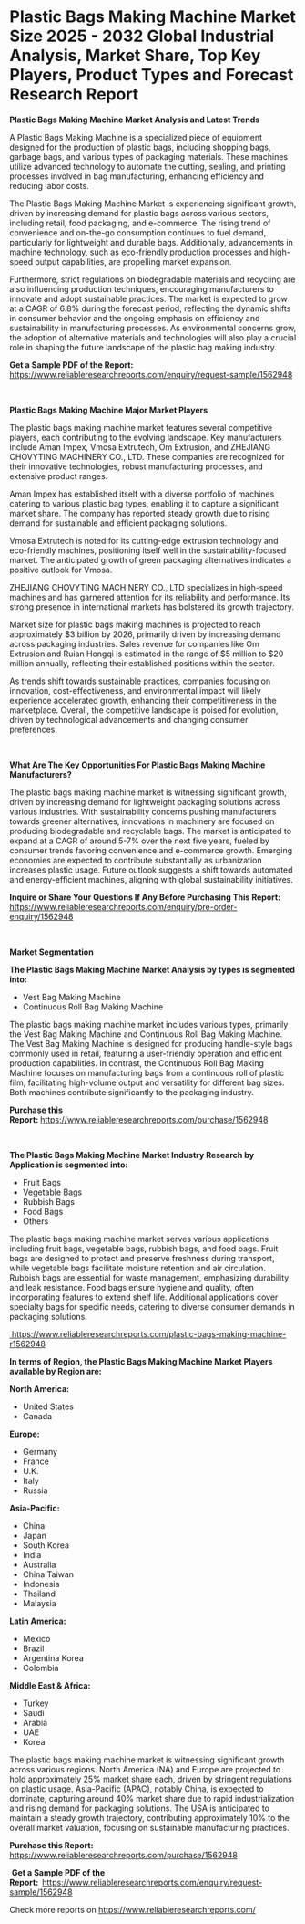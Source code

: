 <p><h1>Plastic Bags Making Machine Market Size 2025 - 2032 Global Industrial Analysis, Market Share, Top Key Players, Product Types and Forecast Research Report</h1></p><p><strong>Plastic Bags Making Machine Market Analysis and Latest Trends</strong></p>
<p><p>A Plastic Bags Making Machine is a specialized piece of equipment designed for the production of plastic bags, including shopping bags, garbage bags, and various types of packaging materials. These machines utilize advanced technology to automate the cutting, sealing, and printing processes involved in bag manufacturing, enhancing efficiency and reducing labor costs.</p><p>The Plastic Bags Making Machine Market is experiencing significant growth, driven by increasing demand for plastic bags across various sectors, including retail, food packaging, and e-commerce. The rising trend of convenience and on-the-go consumption continues to fuel demand, particularly for lightweight and durable bags. Additionally, advancements in machine technology, such as eco-friendly production processes and high-speed output capabilities, are propelling market expansion.</p><p>Furthermore, strict regulations on biodegradable materials and recycling are also influencing production techniques, encouraging manufacturers to innovate and adopt sustainable practices. The market is expected to grow at a CAGR of 6.8% during the forecast period, reflecting the dynamic shifts in consumer behavior and the ongoing emphasis on efficiency and sustainability in manufacturing processes. As environmental concerns grow, the adoption of alternative materials and technologies will also play a crucial role in shaping the future landscape of the plastic bag making industry.</p></p>
<p><strong>Get a Sample PDF of the Report:&nbsp;</strong> <a href="https://www.reliableresearchreports.com/enquiry/request-sample/1562948?utm_campaign=2794&utm_medium=2&utm_source=Github&utm_content=ia&utm_term=08042025&utm_id=plastic-bags-making-machine">https://www.reliableresearchreports.com/enquiry/request-sample/1562948</a></p>
<p>&nbsp;</p>
<p><strong>Plastic Bags Making Machine Major Market Players</strong></p>
<p><p>The plastic bags making machine market features several competitive players, each contributing to the evolving landscape. Key manufacturers include Aman Impex, Vmosa Extrutech, Om Extrusion, and ZHEJIANG CHOVYTING MACHINERY CO., LTD. These companies are recognized for their innovative technologies, robust manufacturing processes, and extensive product ranges. </p><p>Aman Impex has established itself with a diverse portfolio of machines catering to various plastic bag types, enabling it to capture a significant market share. The company has reported steady growth due to rising demand for sustainable and efficient packaging solutions.</p><p>Vmosa Extrutech is noted for its cutting-edge extrusion technology and eco-friendly machines, positioning itself well in the sustainability-focused market. The anticipated growth of green packaging alternatives indicates a positive outlook for Vmosa.</p><p>ZHEJIANG CHOVYTING MACHINERY CO., LTD specializes in high-speed machines and has garnered attention for its reliability and performance. Its strong presence in international markets has bolstered its growth trajectory.</p><p>Market size for plastic bags making machines is projected to reach approximately $3 billion by 2026, primarily driven by increasing demand across packaging industries. Sales revenue for companies like Om Extrusion and Ruian Hongqi is estimated in the range of $5 million to $20 million annually, reflecting their established positions within the sector.</p><p>As trends shift towards sustainable practices, companies focusing on innovation, cost-effectiveness, and environmental impact will likely experience accelerated growth, enhancing their competitiveness in the marketplace. Overall, the competitive landscape is poised for evolution, driven by technological advancements and changing consumer preferences.</p></p>
<p>&nbsp;</p>
<p><strong>What Are The Key Opportunities For Plastic Bags Making Machine Manufacturers?</strong></p>
<p><p>The plastic bags making machine market is witnessing significant growth, driven by increasing demand for lightweight packaging solutions across various industries. With sustainability concerns pushing manufacturers towards greener alternatives, innovations in machinery are focused on producing biodegradable and recyclable bags. The market is anticipated to expand at a CAGR of around 5-7% over the next five years, fueled by consumer trends favoring convenience and e-commerce growth. Emerging economies are expected to contribute substantially as urbanization increases plastic usage. Future outlook suggests a shift towards automated and energy-efficient machines, aligning with global sustainability initiatives.</p></p>
<p><strong>Inquire or Share Your Questions If Any Before Purchasing This Report:</strong> <a href="https://www.reliableresearchreports.com/enquiry/pre-order-enquiry/1562948?utm_campaign=2794&utm_medium=2&utm_source=Github&utm_content=ia&utm_term=08042025&utm_id=plastic-bags-making-machine">https://www.reliableresearchreports.com/enquiry/pre-order-enquiry/1562948</a></p>
<p>&nbsp;</p>
<p><strong>Market Segmentation</strong></p>
<p><strong>The Plastic Bags Making Machine Market Analysis by types is segmented into:</strong></p>
<p><ul><li>Vest Bag Making Machine</li><li>Continuous Roll Bag Making Machine</li></ul></p>
<p><p>The plastic bags making machine market includes various types, primarily the Vest Bag Making Machine and Continuous Roll Bag Making Machine. The Vest Bag Making Machine is designed for producing handle-style bags commonly used in retail, featuring a user-friendly operation and efficient production capabilities. In contrast, the Continuous Roll Bag Making Machine focuses on manufacturing bags from a continuous roll of plastic film, facilitating high-volume output and versatility for different bag sizes. Both machines contribute significantly to the packaging industry.</p></p>
<p><strong>Purchase this Report:&nbsp;</strong><a href="https://www.reliableresearchreports.com/purchase/1562948?utm_campaign=2794&utm_medium=2&utm_source=Github&utm_content=ia&utm_term=08042025&utm_id=plastic-bags-making-machine">https://www.reliableresearchreports.com/purchase/1562948</a></p>
<p>&nbsp;</p>
<p><strong>The Plastic Bags Making Machine Market Industry Research by Application is segmented into:</strong></p>
<p><ul><li>Fruit Bags</li><li>Vegetable Bags</li><li>Rubbish Bags</li><li>Food Bags</li><li>Others</li></ul></p>
<p><p>The plastic bags making machine market serves various applications including fruit bags, vegetable bags, rubbish bags, and food bags. Fruit bags are designed to protect and preserve freshness during transport, while vegetable bags facilitate moisture retention and air circulation. Rubbish bags are essential for waste management, emphasizing durability and leak resistance. Food bags ensure hygiene and quality, often incorporating features to extend shelf life. Additional applications cover specialty bags for specific needs, catering to diverse consumer demands in packaging solutions.</p></p>
<p><a href="https://www.reliableresearchreports.com/plastic-bags-making-machine-r1562948?utm_campaign=2794&utm_medium=2&utm_source=Github&utm_content=ia&utm_term=08042025&utm_id=plastic-bags-making-machine">&nbsp;https://www.reliableresearchreports.com/plastic-bags-making-machine-r1562948</a></p>
<p><strong>In terms of Region, the Plastic Bags Making Machine Market Players available by Region are:</strong></p>
<p>
    <p> <strong> North America: </strong>
        <ul>
            <li>United States</li>
            <li>Canada</li>
        </ul>
        </p> 
    <p> <strong> Europe: </strong>
        <ul>
            <li>Germany</li>
            <li>France</li>
            <li>U.K.</li>
            <li>Italy</li>
            <li>Russia</li>
        </ul>
        </p> 
    <p> <strong> Asia-Pacific: </strong>
        <ul>
            <li>China</li>
            <li>Japan</li>
            <li>South Korea</li>
            <li>India</li>
            <li>Australia</li>
            <li>China Taiwan</li>
            <li>Indonesia</li>
            <li>Thailand</li>
            <li>Malaysia</li>
        </ul>
        </p> 
    <p> <strong> Latin America: </strong>
        <ul>
            <li>Mexico</li>
            <li>Brazil</li>
            <li>Argentina Korea</li>
            <li>Colombia</li>
        </ul>
        </p> 
    <p> <strong> Middle East & Africa: </strong>
        <ul>
            <li>Turkey</li>
            <li>Saudi</li>
            <li>Arabia</li>
            <li>UAE</li>
            <li>Korea</li>
        </ul>
    </p>
    </p>
<p><p>The plastic bags making machine market is witnessing significant growth across various regions. North America (NA) and Europe are projected to hold approximately 25% market share each, driven by stringent regulations on plastic usage. Asia-Pacific (APAC), notably China, is expected to dominate, capturing around 40% market share due to rapid industrialization and rising demand for packaging solutions. The USA is anticipated to maintain a steady growth trajectory, contributing approximately 10% to the overall market valuation, focusing on sustainable manufacturing practices.</p></p>
<p><strong>Purchase this Report: </strong><a href="https://www.reliableresearchreports.com/purchase/1562948?utm_campaign=2794&utm_medium=2&utm_source=Github&utm_content=ia&utm_term=08042025&utm_id=plastic-bags-making-machine">https://www.reliableresearchreports.com/purchase/1562948</a></p>
<p>&nbsp;<strong>Get a Sample PDF of the Report:&nbsp;&nbsp;</strong><a href="https://www.reliableresearchreports.com/enquiry/request-sample/1562948?utm_campaign=2794&utm_medium=2&utm_source=Github&utm_content=ia&utm_term=08042025&utm_id=plastic-bags-making-machine">https://www.reliableresearchreports.com/enquiry/request-sample/1562948</a></p>
<p><strong></strong></p>
<p>Check more reports on <a href="https://www.reliableresearchreports.com/?utm_campaign=2794&utm_medium=2&utm_source=Github&utm_content=ia&utm_term=08042025&utm_id=plastic-bags-making-machine">https://www.reliableresearchreports.com/</a></p>